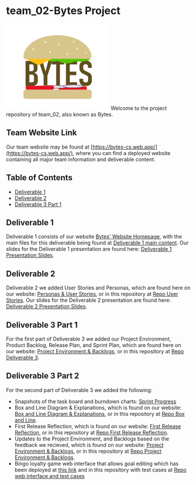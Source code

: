 # team_02-Bytes Project

<img src="https://github.com/CSCC01/team_02-project/blob/master/teamWebsite/public/assets/common/logo.png" alt="Bytes Logo" width="282" height="236">
Welcome to the project repository of team_02, also known as Bytes.

## Team Website Link

Our team website may be found at [https://bytes-cs.web.app/](https://bytes-cs.web.app/), where you can find a deployed website containing all major team information and deliverable content.

## Table of Contents

-   [Deliverable 1](#deliverable-1)
-   [Deliverable 2](#deliverable-2)
-   [Deliverable 3 Part 1](#deliverable-3-part-1)

## Deliverable 1

Deliverable 1 consists of our website [Bytes' Website Homepage](https://bytes-cs.web.app/), with the main files for this deliverable being found at [Deliverable 1 main content](teamWebsite/public/deliverables/d1). Our slides for the Deliverable 1 presentation are found here: [Deliverable 1 Presentation Slides](slides/deliverable1_slides.pdf).

## Deliverable 2

Deliverable 2 we added User Stories and Personas, which are found here on our website: [Personas & User Stories](https://bytes-cs.web.app/deliverables/d2/personaUserStories.html), or in this repository at [Repo User Stories](teamWebsite/public/deliverables/d2/personaUserStories.html). Our slides for the Deliverable 2 presentation are found here: [Deliverable 2 Presentation Slides](slides/deliverable2_slides.pdf).

## Deliverable 3 Part 1

For the first part of Deliverable 3 we added our Project Environment, Product Backlog, Release Plan, and Sprint Plan, which are found here on our website: [Project Environment & Backlogs](https://bytes-cs.web.app/deliverables/d3/projectEnvironmentBacklogs.html), or in this repository at [Repo Deliverable 3](teamWebsite/public/deliverables/d3/projectEnvironmentBacklogs.html).

## Deliverable 3 Part 2
For the second part of Deliverable 3 we added the following:
* Snapshots of the task board and burndown charts: [Sprint Progress](https://github.com/CSCC01/team_02-project/tree/deliverable3/sprintProgress)
* Box and Line Diagram & Explanations, which is found on our website: [Box and Line Diagram & Explanations](https://bytes-cs.web.app/deliverables/d3/boxAndLine.html), or in this repository at [Repo Box and Line](teamWebsite/public/deliverables/d3/boxAndLine.html).
* First Release Reflection, which is found on our website: [First Release Reflection](https://bytes-cs.web.app/deliverables/d3/firstReleaseReflection.html), or in this repository at [Repo First Release Reflection](teamWebsite/public/deliverables/d3/).
* Updates to the Project Environment, and Backlogs based on the feedback we recieved, which is found on our website: [Project Environment & Backlogs](https://bytes-cs.web.app/deliverables/d3/projectEnvironmentBacklogs.html), or in this repository at [Repo Project Environment & Backlogs](teamWebsite/public/deliverables/d3/projectEnvironmentBacklogs.html).
* Bingo loyalty game web interface that allows goal editing which has been deployed at [this link](https://bytes-cs.herokuapp.com/) and in this repository with test cases at [Repo web interface and test cases](https://github.com/CSCC01/team_02-project/tree/initial-app-setup/project)

